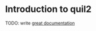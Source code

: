 # Introduction to quil2

TODO: write [great documentation](http://jacobian.org/writing/great-documentation/what-to-write/)

